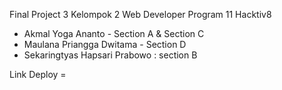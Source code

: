 Final Project 3 Kelompok 2 Web Developer Program 11 Hacktiv8

- Akmal Yoga Ananto - Section A & Section C
- Maulana Priangga Dwitama - Section D
- Sekaringtyas Hapsari Prabowo : section B

Link Deploy =
